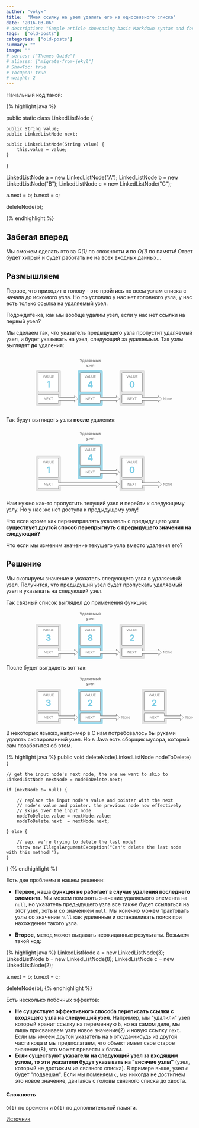 ```yaml
---
author: "volyx"
title:  "Имея ссылку на узел удалить его из односвязного списка"
date: "2016-03-06"
# description: "Sample article showcasing basic Markdown syntax and formatting for HTML elements."
tags:  ["old-posts"]
categories: ["old-posts"]
summary: ""
image: ""
# series: ["Themes Guide"]
# aliases: ["migrate-from-jekyl"]
# ShowToc: true
# TocOpen: true
# weight: 2
---
```


Начальный код такой:

{% highlight java %}

public static class LinkedListNode {

    public String value;
    public LinkedListNode next;

    public LinkedListNode(String value) {
        this.value = value;
    }
}

LinkedListNode a = new LinkedListNode("A");
LinkedListNode b = new LinkedListNode("B");
LinkedListNode c = new LinkedListNode("C");

a.next = b;
b.next = c;

deleteNode(b);

{% endhighlight %}

## Забегая вперед

Мы сможем сделать это за *O(1)* по сложности и по *O(1)* по памяти! Ответ будет хитрый и будет работать не на всех входных данных...

## Размышляем
Первое, что приходит в голову - это пройтись по всем узлам списка с начала до искомого узла. Но по условию у нас нет головного узла, у нас есть только ссылка на удаляемый узел.

Подождите-ка, как мы вообще удалим узел, если у нас нет ссылки на первый узел?

Мы сделаем так, что указатель предыдущего узла пропустит удаляемый узел, и будет указывать на узел, следующий за удаляемым. Так узлы выглядят **до** удаления: 


<svg width="455" height="155"><rect x="80" y="45" width="68" height="95" rx="4" ry="4" fill="#E3E3E3" stroke="#777" stroke-width="0"></rect><rect x="193" y="45" width="68" height="95" rx="4" ry="4" fill="rgba(91, 192, 222, 0.6)" stroke="#777" stroke-width="0"></rect><rect x="306" y="45" width="68" height="95" rx="4" ry="4" fill="#E3E3E3" stroke="#777" stroke-width="0"></rect><rect x="86.5" y="51.5" width="55" height="51.75" rx="2" ry="2" fill="white" stroke="#777" stroke-width="1"></rect><rect x="199.5" y="51.5" width="55" height="51.75" rx="2" ry="2" fill="white" stroke="#777" stroke-width="1"></rect><rect x="312.5" y="51.5" width="55" height="51.75" rx="2" ry="2" fill="white" stroke="#777" stroke-width="1"></rect><rect x="86.5" y="109.8" width="55" height="23.75" rx="2" ry="2" fill="white" stroke="#777" stroke-width="1"></rect><rect x="199.5" y="109.8" width="55" height="23.75" rx="2" ry="2" fill="white" stroke="#777" stroke-width="1"></rect><rect x="312.5" y="109.8" width="55" height="23.75" rx="2" ry="2" fill="white" stroke="#777" stroke-width="1"></rect><polygon points="184.5,130.125 193,121.625 184.5,113.125" fill="white" stroke="#777" stroke-width="1"></polygon><polygon points="297.5,130.125 306,121.625 297.5,113.125" fill="white" stroke="#777" stroke-width="1"></polygon><polygon points="410.5,130.125 419,121.625 410.5,113.125" fill="white" stroke="#777" stroke-width="1"></polygon><rect x="140.5" y="117.6" width="45.5" height="8" rx="0" ry="0" fill="white" stroke="white" stroke-width="1"></rect><rect x="253.5" y="117.6" width="45.5" height="8" rx="0" ry="0" fill="white" stroke="white" stroke-width="1"></rect><rect x="366.5" y="117.6" width="45.5" height="8" rx="0" ry="0" fill="white" stroke="white" stroke-width="1"></rect><line x1="141" y1="117.6" x2="185" y2="117.6" stroke="#555" stroke-width="1"></line><line x1="141" y1="125.6" x2="185" y2="125.6" stroke="#555" stroke-width="1"></line><line x1="254" y1="117.6" x2="298" y2="117.6" stroke="#555" stroke-width="1"></line><line x1="254" y1="125.6" x2="298" y2="125.6" stroke="#555" stroke-width="1"></line><line x1="367" y1="117.6" x2="411" y2="117.6" stroke="#555" stroke-width="1"></line><line x1="367" y1="125.6" x2="411" y2="125.6" stroke="#555" stroke-width="1"></line><text x="114" y="64.5" font-weight="normal" font-size="9.5px" fill="#777" text-anchor="middle">VALUE</text><text x="227" y="64.5" font-weight="normal" font-size="9.5px" fill="#777" text-anchor="middle">VALUE</text><text x="340" y="64.5" font-weight="normal" font-size="9.5px" fill="#777" text-anchor="middle">VALUE</text><text x="114" y="124.9" font-weight="normal" font-size="9.5px" fill="#777" text-anchor="middle">NEXT</text><text x="227" y="124.9" font-weight="normal" font-size="9.5px" fill="#777" text-anchor="middle">NEXT</text><text x="340" y="124.9" font-weight="normal" font-size="9.5px" fill="#777" text-anchor="middle">NEXT</text><text x="436" y="124.9" font-weight="normal" font-size="9.5px" fill="#777" text-anchor="middle">None</text><text x="114" y="90.5" font-weight="bold" font-size="23px" fill="rgba(91, 192, 222, 0.8)" text-anchor="middle">1</text><text x="227" y="90.5" font-weight="bold" font-size="23px" fill="rgba(91, 192, 222, 0.8)" text-anchor="middle">4</text><text x="340" y="90.5" font-weight="bold" font-size="23px" fill="rgba(91, 192, 222, 0.8)" text-anchor="middle">0</text><text x="227" y="22" font-weight="bold" font-size="9.5px" fill="#777" text-anchor="middle">Удаляемый</text><text x="227" y="35" font-weight="bold" font-size="9.5px" fill="#777" text-anchor="middle">узел</text></svg>

Так будут выглядеть узлы **после** удаления:

<svg width="455" height="180"><rect x="80" y="75" width="68" height="95" rx="4" ry="4" fill="#E3E3E3" stroke="#777" stroke-width="0"></rect><rect x="193" y="42" width="68" height="95" rx="4" ry="4" fill="rgba(91, 192, 222, 0.6)" stroke="#777" stroke-width="0"></rect><rect x="306" y="75" width="68" height="95" rx="4" ry="4" fill="#E3E3E3" stroke="#777" stroke-width="0"></rect><rect x="86.5" y="81.5" width="55" height="51.75" rx="2" ry="2" fill="white" stroke="#777" stroke-width="1"></rect><rect x="199.5" y="48.5" width="55" height="51.75" rx="2" ry="2" fill="white" stroke="#777" stroke-width="1"></rect><rect x="312.5" y="81.5" width="55" height="51.75" rx="2" ry="2" fill="white" stroke="#777" stroke-width="1"></rect><rect x="86.5" y="139.8" width="55" height="23.75" rx="2" ry="2" fill="white" stroke="#777" stroke-width="1"></rect><rect x="199.5" y="106.8" width="55" height="23.75" rx="2" ry="2" fill="white" stroke="#777" stroke-width="1"></rect><rect x="312.5" y="139.8" width="55" height="23.75" rx="2" ry="2" fill="white" stroke="#777" stroke-width="1"></rect><polygon points="297.5,160.125 306,151.625 297.5,143.125" fill="white" stroke="#777" stroke-width="1"></polygon><polygon points="297.5,127.125 306,118.625 297.5,110.125" fill="white" stroke="#777" stroke-width="1"></polygon><polygon points="410.5,160.125 419,151.625 410.5,143.125" fill="white" stroke="#777" stroke-width="1"></polygon><rect x="140.5" y="147.6" width="158.5" height="8" rx="0" ry="0" fill="white" stroke="white" stroke-width="1"></rect><rect x="253.5" y="114.6" width="45.5" height="8" rx="0" ry="0" fill="white" stroke="white" stroke-width="1"></rect><rect x="366.5" y="147.6" width="45.5" height="8" rx="0" ry="0" fill="white" stroke="white" stroke-width="1"></rect><line x1="141" y1="147.6" x2="298" y2="147.6" stroke="#555" stroke-width="1"></line><line x1="141" y1="155.6" x2="298" y2="155.6" stroke="#555" stroke-width="1"></line><line x1="254" y1="114.6" x2="298" y2="114.6" stroke="#555" stroke-width="1"></line><line x1="254" y1="122.6" x2="298" y2="122.6" stroke="#555" stroke-width="1"></line><line x1="367" y1="147.6" x2="411" y2="147.6" stroke="#555" stroke-width="1"></line><line x1="367" y1="155.6" x2="411" y2="155.6" stroke="#555" stroke-width="1"></line><text x="114" y="94.5" font-weight="normal" font-size="9.5px" fill="#777" text-anchor="middle">VALUE</text><text x="227" y="61.5" font-weight="normal" font-size="9.5px" fill="#777" text-anchor="middle">VALUE</text><text x="340" y="94.5" font-weight="normal" font-size="9.5px" fill="#777" text-anchor="middle">VALUE</text><text x="114" y="154.9" font-weight="normal" font-size="9.5px" fill="#777" text-anchor="middle">NEXT</text><text x="227" y="121.9" font-weight="normal" font-size="9.5px" fill="#777" text-anchor="middle">NEXT</text><text x="340" y="154.9" font-weight="normal" font-size="9.5px" fill="#777" text-anchor="middle">NEXT</text><text x="436" y="154.9" font-weight="normal" font-size="9.5px" fill="#777" text-anchor="middle">None</text><text x="114" y="120.5" font-weight="bold" font-size="23px" fill="rgba(91, 192, 222, 0.8)" text-anchor="middle">1</text><text x="227" y="87.5" font-weight="bold" font-size="23px" fill="rgba(91, 192, 222, 0.8)" text-anchor="middle">4</text><text x="340" y="120.5" font-weight="bold" font-size="23px" fill="rgba(91, 192, 222, 0.8)" text-anchor="middle">0</text><text x="227" y="19" font-weight="bold" font-size="9.5px" fill="#777" text-anchor="middle">Удаляемый</text><text x="227" y="32" font-weight="bold" font-size="9.5px" fill="#777" text-anchor="middle">узел</text></svg>

Нам нужно как-то пропустить текущий узел и перейти к следующему узлу. Но у нас же нет доступа к предыдущему узлу!

Что если кроме как перенаправлять указатель с предыдущего узла **существует другой способ перепрыгнуть с предыдущего значения на следующий?**

Что если мы изменим значение текущего узла вместо удаления его?

## Решение
Мы скопируем значение и указатель следующего узла в удаляемый узел. Получится, что предыдущий узел будет пропускать удаляемый узел и указывать на следующий узел.

Так связный список выглядел до применения функции: 

<svg width="520" height="135"><rect x="80" y="35" width="68" height="95" rx="4" ry="4" fill="#E3E3E3" stroke="#777" stroke-width="0"></rect><rect x="193" y="35" width="68" height="95" rx="4" ry="4" fill="rgba(91, 192, 222, 0.6)" stroke="#777" stroke-width="0"></rect><rect x="306" y="35" width="68" height="95" rx="4" ry="4" fill="#E3E3E3" stroke="#777" stroke-width="0"></rect><rect x="86.5" y="41.5" width="55" height="51.75" rx="2" ry="2" fill="white" stroke="#777" stroke-width="1"></rect><rect x="199.5" y="41.5" width="55" height="51.75" rx="2" ry="2" fill="white" stroke="#777" stroke-width="1"></rect><rect x="312.5" y="41.5" width="55" height="51.75" rx="2" ry="2" fill="white" stroke="#777" stroke-width="1"></rect><rect x="86.5" y="99.8" width="55" height="23.75" rx="2" ry="2" fill="white" stroke="#777" stroke-width="1"></rect><rect x="199.5" y="99.8" width="55" height="23.75" rx="2" ry="2" fill="white" stroke="#777" stroke-width="1"></rect><rect x="312.5" y="99.8" width="55" height="23.75" rx="2" ry="2" fill="white" stroke="#777" stroke-width="1"></rect><polygon points="184.5,120.125 193,111.625 184.5,103.125" fill="white" stroke="#777" stroke-width="1"></polygon><polygon points="297.5,120.125 306,111.625 297.5,103.125" fill="white" stroke="#777" stroke-width="1"></polygon><polygon points="410.5,120.125 419,111.625 410.5,103.125" fill="white" stroke="#777" stroke-width="1"></polygon><rect x="140.5" y="107.6" width="45.5" height="8" rx="0" ry="0" fill="white" stroke="white" stroke-width="1"></rect><rect x="253.5" y="107.6" width="45.5" height="8" rx="0" ry="0" fill="white" stroke="white" stroke-width="1"></rect><rect x="366.5" y="107.6" width="45.5" height="8" rx="0" ry="0" fill="white" stroke="white" stroke-width="1"></rect><line x1="141" y1="107.6" x2="185" y2="107.6" stroke="#555" stroke-width="1"></line><line x1="141" y1="115.6" x2="185" y2="115.6" stroke="#555" stroke-width="1"></line><line x1="254" y1="107.6" x2="298" y2="107.6" stroke="#555" stroke-width="1"></line><line x1="254" y1="115.6" x2="298" y2="115.6" stroke="#555" stroke-width="1"></line><line x1="367" y1="107.6" x2="411" y2="107.6" stroke="#555" stroke-width="1"></line><line x1="367" y1="115.6" x2="411" y2="115.6" stroke="#555" stroke-width="1"></line><text x="114" y="54.5" font-weight="normal" font-size="9.5px" fill="#777" text-anchor="middle">VALUE</text><text x="227" y="54.5" font-weight="normal" font-size="9.5px" fill="#777" text-anchor="middle">VALUE</text><text x="340" y="54.5" font-weight="normal" font-size="9.5px" fill="#777" text-anchor="middle">VALUE</text><text x="114" y="114.9" font-weight="normal" font-size="9.5px" fill="#777" text-anchor="middle">NEXT</text><text x="227" y="114.9" font-weight="normal" font-size="9.5px" fill="#777" text-anchor="middle">NEXT</text><text x="340" y="114.9" font-weight="normal" font-size="9.5px" fill="#777" text-anchor="middle">NEXT</text><text x="436" y="114.9" font-weight="normal" font-size="9.5px" fill="#777" text-anchor="middle">None</text><text x="114" y="80.5" font-weight="bold" font-size="23px" fill="rgba(91, 192, 222, 0.8)" text-anchor="middle">3</text><text x="227" y="80.5" font-weight="bold" font-size="23px" fill="rgba(91, 192, 222, 0.8)" text-anchor="middle">8</text><text x="340" y="80.5" font-weight="bold" font-size="23px" fill="rgba(91, 192, 222, 0.8)" text-anchor="middle">2</text><text x="227" y="12" font-weight="bold" font-size="9.5px" fill="#777" text-anchor="middle">Удаляемый</text><text x="227" y="25" font-weight="bold" font-size="9.5px" fill="#777" text-anchor="middle">узел</text></svg>

После будет выгдядеть вот так:

<svg width="520" height="135"><rect x="80" y="35" width="68" height="95" rx="4" ry="4" fill="#E3E3E3" stroke="#777" stroke-width="0"></rect><rect x="193" y="35" width="68" height="95" rx="4" ry="4" fill="rgba(91, 192, 222, 0.6)" stroke="#777" stroke-width="0"></rect><rect x="366" y="35" width="68" height="95" rx="4" ry="4" fill="#E3E3E3" stroke="#777" stroke-width="0"></rect><rect x="86.5" y="41.5" width="55" height="51.75" rx="2" ry="2" fill="white" stroke="#777" stroke-width="1"></rect><rect x="199.5" y="41.5" width="55" height="51.75" rx="2" ry="2" fill="white" stroke="#777" stroke-width="1"></rect><rect x="372.5" y="41.5" width="55" height="51.75" rx="2" ry="2" fill="white" stroke="#777" stroke-width="1"></rect><rect x="86.5" y="99.8" width="55" height="23.75" rx="2" ry="2" fill="white" stroke="#777" stroke-width="1"></rect><rect x="199.5" y="99.8" width="55" height="23.75" rx="2" ry="2" fill="white" stroke="#777" stroke-width="1"></rect><rect x="372.5" y="99.8" width="55" height="23.75" rx="2" ry="2" fill="white" stroke="#777" stroke-width="1"></rect><polygon points="184.5,120.125 193,111.625 184.5,103.125" fill="white" stroke="#777" stroke-width="1"></polygon><polygon points="297.5,120.125 306,111.625 297.5,103.125" fill="white" stroke="#777" stroke-width="1"></polygon><polygon points="470.5,120.125 479,111.625 470.5,103.125" fill="white" stroke="#777" stroke-width="1"></polygon><rect x="140.5" y="107.6" width="45.5" height="8" rx="0" ry="0" fill="white" stroke="white" stroke-width="1"></rect><rect x="253.5" y="107.6" width="45.5" height="8" rx="0" ry="0" fill="white" stroke="white" stroke-width="1"></rect><rect x="426.5" y="107.6" width="45.5" height="8" rx="0" ry="0" fill="white" stroke="white" stroke-width="1"></rect><line x1="141" y1="107.6" x2="185" y2="107.6" stroke="#555" stroke-width="1"></line><line x1="141" y1="115.6" x2="185" y2="115.6" stroke="#555" stroke-width="1"></line><line x1="254" y1="107.6" x2="298" y2="107.6" stroke="#555" stroke-width="1"></line><line x1="254" y1="115.6" x2="298" y2="115.6" stroke="#555" stroke-width="1"></line><line x1="427" y1="107.6" x2="471" y2="107.6" stroke="#555" stroke-width="1"></line><line x1="427" y1="115.6" x2="471" y2="115.6" stroke="#555" stroke-width="1"></line><text x="114" y="54.5" font-weight="normal" font-size="9.5px" fill="#777" text-anchor="middle">VALUE</text><text x="227" y="54.5" font-weight="normal" font-size="9.5px" fill="#777" text-anchor="middle">VALUE</text><text x="400" y="54.5" font-weight="normal" font-size="9.5px" fill="#777" text-anchor="middle">VALUE</text><text x="114" y="114.9" font-weight="normal" font-size="9.5px" fill="#777" text-anchor="middle">NEXT</text><text x="227" y="114.9" font-weight="normal" font-size="9.5px" fill="#777" text-anchor="middle">NEXT</text><text x="400" y="114.9" font-weight="normal" font-size="9.5px" fill="#777" text-anchor="middle">NEXT</text><text x="496" y="114.9" font-weight="normal" font-size="9.5px" fill="#777" text-anchor="middle">None</text><text x="323" y="114.9" font-weight="normal" font-size="9.5px" fill="#777" text-anchor="middle">None</text><text x="114" y="80.5" font-weight="bold" font-size="23px" fill="rgba(91, 192, 222, 0.8)" text-anchor="middle">3</text><text x="227" y="80.5" font-weight="bold" font-size="23px" fill="rgba(91, 192, 222, 0.8)" text-anchor="middle">2</text><text x="400" y="80.5" font-weight="bold" font-size="23px" fill="rgba(91, 192, 222, 0.8)" text-anchor="middle">2</text><text x="227" y="12" font-weight="bold" font-size="9.5px" fill="#777" text-anchor="middle">Удаляемый</text><text x="227" y="25" font-weight="bold" font-size="9.5px" fill="#777" text-anchor="middle">узел</text></svg>

В некоторых языках, например в С нам потребовалось бы руками удалять скопированный узел. Но в Java есть сборщик мусора, который сам позаботится об этом.

{% highlight java %}
  public void deleteNode(LinkedListNode nodeToDelete) {

    // get the input node's next node, the one we want to skip to
    LinkedListNode nextNode = nodeToDelete.next;

    if (nextNode != null) {

        // replace the input node's value and pointer with the next
        // node's value and pointer. the previous node now effectively
        // skips over the input node
        nodeToDelete.value = nextNode.value;
        nodeToDelete.next  = nextNode.next;

    } else {

        // eep, we're trying to delete the last node!
        throw new IllegalArgumentException("Can't delete the last node with this method!");
    }
}
{% endhighlight %}

Есть две проблемы в нашем решении:

- **Первое, наша функция не работает в случае удаления последнего элемента.** Мы можем поменять значение удаляемого элемента на `null`, но указатель предыдущего узла все также будет ссылаться на этот узел, хоть и со значением `null`. Мы конечно можем трактовать узлы со значение `null` как удаленные и останавливать поиск при нахождении такого узла. 

- **Второе,** метод может выдавать неожиданные результаты. Возьмем такой код:

{% highlight java %}
LinkedListNode a = new LinkedListNode(3);
LinkedListNode b = new LinkedListNode(8);
LinkedListNode c = new LinkedListNode(2);

a.next = b;
b.next = c;

deleteNode(b);
{% endhighlight %}

Есть несколько побочных эффектов:

- **Не существует эффективного способа переписать ссылки с входящего узла на следующий узел.** Например, мы "удалили" узел который хранит ссылку на переменную `b`, но на самом деле, мы лишь присваиваем узлу новое значение(2) и новую ссылку `next`. Если мы имеем другой указатель на `b` откуда-нибудь из другой части кода и мы предполагаем, что объект имеет свое старое значение(8), что может привести к багам.
- **Если существуют указатели на следующий узел за входящим узлом, то эти указатели будут указывать на "висячие узлы"** (узел, который не достижим из связного списка). В примере выше, узел `c` будет "подвешан". Если мы поменяем `c`, мы никогда не достигнем это новое значение, двигаясь с головы связного списка до хвоста.

#### Сложность
`O(1)` по времени и `O(1)` по дополнительной памяти.

[Источник](https://www.interviewcake.com/question/java/delete-node)
